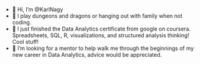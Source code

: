- 👋 Hi, I’m @KarlNagy
- 👀 I play dungeons and dragons or hanging out with family when not coding.
- 🌱 I just finished the Data Analytics certificate from google on coursera. Spreadsheets, SQL, R, visualizations, and structured analysis thinking! Cool stuff!
- 💞️ I’m looking for a mentor to help walk me through the beginnings of my new career in Data Analytics, advice would be appreciated.

<!---
KarlNagy/KarlNagy is a ✨ special ✨ repository because its `README.md` (this file) appears on your GitHub profile.
You can click the Preview link to take a look at your changes.
--->
